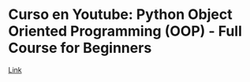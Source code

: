 # Curso en Youtube: Python Object Oriented Programming (OOP) - Full Course for Beginners
[Link](https://www.youtube.com/watch?v=iLRZi0Gu8Go)
